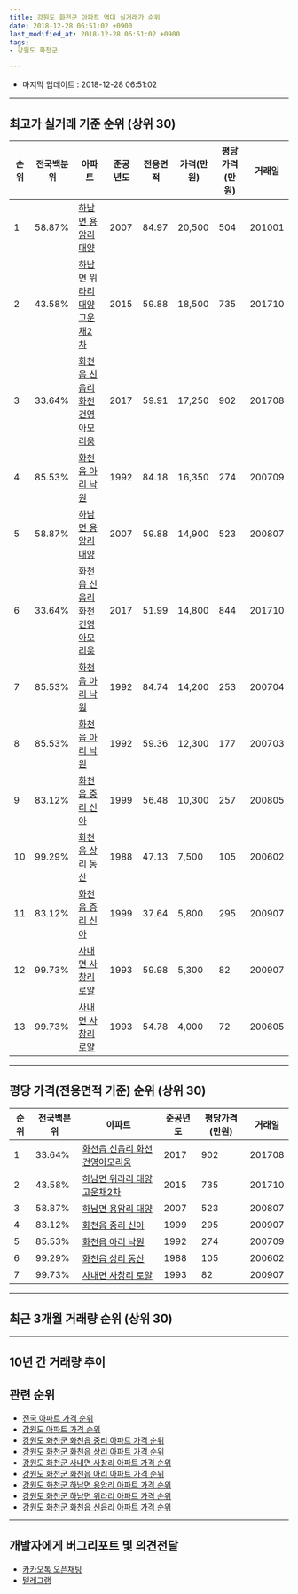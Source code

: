 ```yaml
---
title: 강원도 화천군 아파트 역대 실거래가 순위
date: 2018-12-28 06:51:02 +0900
last_modified_at: 2018-12-28 06:51:02 +0900
tags:
- 강원도 화천군

---
```


* 마지막 업데이트 : 2018-12-28 06:51:02

---

## 최고가 실거래 기준 순위 (상위 30)


|순위|전국백분위|아파트|준공년도|전용면적|가격(만원)|평당가격(만원)|거래일|
|---|---|---|---|---|---|---|---|
|1|58.87%|[하남면 용암리 대양](https://search.naver.com/search.naver?query=%EA%B0%95%EC%9B%90%EB%8F%84+%ED%99%94%EC%B2%9C%EA%B5%B0+%ED%95%98%EB%82%A8%EB%A9%B4+%EC%9A%A9%EC%95%94%EB%A6%AC+%EB%8C%80%EC%96%91)|2007|84.97|20,500|504|201001|
|2|43.58%|[하남면 위라리 대양고운채2차](https://search.naver.com/search.naver?query=%EA%B0%95%EC%9B%90%EB%8F%84+%ED%99%94%EC%B2%9C%EA%B5%B0+%ED%95%98%EB%82%A8%EB%A9%B4+%EC%9C%84%EB%9D%BC%EB%A6%AC+%EB%8C%80%EC%96%91%EA%B3%A0%EC%9A%B4%EC%B1%842%EC%B0%A8)|2015|59.88|18,500|735|201710|
|3|33.64%|[화천읍 신읍리 화천건영아모리움](https://search.naver.com/search.naver?query=%EA%B0%95%EC%9B%90%EB%8F%84+%ED%99%94%EC%B2%9C%EA%B5%B0+%ED%99%94%EC%B2%9C%EC%9D%8D+%EC%8B%A0%EC%9D%8D%EB%A6%AC+%ED%99%94%EC%B2%9C%EA%B1%B4%EC%98%81%EC%95%84%EB%AA%A8%EB%A6%AC%EC%9B%80)|2017|59.91|17,250|902|201708|
|4|85.53%|[화천읍 아리 낙원](https://search.naver.com/search.naver?query=%EA%B0%95%EC%9B%90%EB%8F%84+%ED%99%94%EC%B2%9C%EA%B5%B0+%ED%99%94%EC%B2%9C%EC%9D%8D+%EC%95%84%EB%A6%AC+%EB%82%99%EC%9B%90)|1992|84.18|16,350|274|200709|
|5|58.87%|[하남면 용암리 대양](https://search.naver.com/search.naver?query=%EA%B0%95%EC%9B%90%EB%8F%84+%ED%99%94%EC%B2%9C%EA%B5%B0+%ED%95%98%EB%82%A8%EB%A9%B4+%EC%9A%A9%EC%95%94%EB%A6%AC+%EB%8C%80%EC%96%91)|2007|59.88|14,900|523|200807|
|6|33.64%|[화천읍 신읍리 화천건영아모리움](https://search.naver.com/search.naver?query=%EA%B0%95%EC%9B%90%EB%8F%84+%ED%99%94%EC%B2%9C%EA%B5%B0+%ED%99%94%EC%B2%9C%EC%9D%8D+%EC%8B%A0%EC%9D%8D%EB%A6%AC+%ED%99%94%EC%B2%9C%EA%B1%B4%EC%98%81%EC%95%84%EB%AA%A8%EB%A6%AC%EC%9B%80)|2017|51.99|14,800|844|201710|
|7|85.53%|[화천읍 아리 낙원](https://search.naver.com/search.naver?query=%EA%B0%95%EC%9B%90%EB%8F%84+%ED%99%94%EC%B2%9C%EA%B5%B0+%ED%99%94%EC%B2%9C%EC%9D%8D+%EC%95%84%EB%A6%AC+%EB%82%99%EC%9B%90)|1992|84.74|14,200|253|200704|
|8|85.53%|[화천읍 아리 낙원](https://search.naver.com/search.naver?query=%EA%B0%95%EC%9B%90%EB%8F%84+%ED%99%94%EC%B2%9C%EA%B5%B0+%ED%99%94%EC%B2%9C%EC%9D%8D+%EC%95%84%EB%A6%AC+%EB%82%99%EC%9B%90)|1992|59.36|12,300|177|200703|
|9|83.12%|[화천읍 중리 신아](https://search.naver.com/search.naver?query=%EA%B0%95%EC%9B%90%EB%8F%84+%ED%99%94%EC%B2%9C%EA%B5%B0+%ED%99%94%EC%B2%9C%EC%9D%8D+%EC%A4%91%EB%A6%AC+%EC%8B%A0%EC%95%84)|1999|56.48|10,300|257|200805|
|10|99.29%|[화천읍 상리 동산](https://search.naver.com/search.naver?query=%EA%B0%95%EC%9B%90%EB%8F%84+%ED%99%94%EC%B2%9C%EA%B5%B0+%ED%99%94%EC%B2%9C%EC%9D%8D+%EC%83%81%EB%A6%AC+%EB%8F%99%EC%82%B0)|1988|47.13|7,500|105|200602|
|11|83.12%|[화천읍 중리 신아](https://search.naver.com/search.naver?query=%EA%B0%95%EC%9B%90%EB%8F%84+%ED%99%94%EC%B2%9C%EA%B5%B0+%ED%99%94%EC%B2%9C%EC%9D%8D+%EC%A4%91%EB%A6%AC+%EC%8B%A0%EC%95%84)|1999|37.64|5,800|295|200907|
|12|99.73%|[사내면 사창리 로얄](https://search.naver.com/search.naver?query=%EA%B0%95%EC%9B%90%EB%8F%84+%ED%99%94%EC%B2%9C%EA%B5%B0+%EC%82%AC%EB%82%B4%EB%A9%B4+%EC%82%AC%EC%B0%BD%EB%A6%AC+%EB%A1%9C%EC%96%84)|1993|59.98|5,300|82|200907|
|13|99.73%|[사내면 사창리 로얄](https://search.naver.com/search.naver?query=%EA%B0%95%EC%9B%90%EB%8F%84+%ED%99%94%EC%B2%9C%EA%B5%B0+%EC%82%AC%EB%82%B4%EB%A9%B4+%EC%82%AC%EC%B0%BD%EB%A6%AC+%EB%A1%9C%EC%96%84)|1993|54.78|4,000|72|200605|


---

## 평당 가격(전용면적 기준) 순위 (상위 30)


|순위|전국백분위|아파트|준공년도|평당가격(만원)|거래일|
|---|---|---|---|---|---|
|1|33.64%|[화천읍 신읍리 화천건영아모리움](https://search.naver.com/search.naver?query=%EA%B0%95%EC%9B%90%EB%8F%84+%ED%99%94%EC%B2%9C%EA%B5%B0+%ED%99%94%EC%B2%9C%EC%9D%8D+%EC%8B%A0%EC%9D%8D%EB%A6%AC+%ED%99%94%EC%B2%9C%EA%B1%B4%EC%98%81%EC%95%84%EB%AA%A8%EB%A6%AC%EC%9B%80)|2017|902|201708|
|2|43.58%|[하남면 위라리 대양고운채2차](https://search.naver.com/search.naver?query=%EA%B0%95%EC%9B%90%EB%8F%84+%ED%99%94%EC%B2%9C%EA%B5%B0+%ED%95%98%EB%82%A8%EB%A9%B4+%EC%9C%84%EB%9D%BC%EB%A6%AC+%EB%8C%80%EC%96%91%EA%B3%A0%EC%9A%B4%EC%B1%842%EC%B0%A8)|2015|735|201710|
|3|58.87%|[하남면 용암리 대양](https://search.naver.com/search.naver?query=%EA%B0%95%EC%9B%90%EB%8F%84+%ED%99%94%EC%B2%9C%EA%B5%B0+%ED%95%98%EB%82%A8%EB%A9%B4+%EC%9A%A9%EC%95%94%EB%A6%AC+%EB%8C%80%EC%96%91)|2007|523|200807|
|4|83.12%|[화천읍 중리 신아](https://search.naver.com/search.naver?query=%EA%B0%95%EC%9B%90%EB%8F%84+%ED%99%94%EC%B2%9C%EA%B5%B0+%ED%99%94%EC%B2%9C%EC%9D%8D+%EC%A4%91%EB%A6%AC+%EC%8B%A0%EC%95%84)|1999|295|200907|
|5|85.53%|[화천읍 아리 낙원](https://search.naver.com/search.naver?query=%EA%B0%95%EC%9B%90%EB%8F%84+%ED%99%94%EC%B2%9C%EA%B5%B0+%ED%99%94%EC%B2%9C%EC%9D%8D+%EC%95%84%EB%A6%AC+%EB%82%99%EC%9B%90)|1992|274|200709|
|6|99.29%|[화천읍 상리 동산](https://search.naver.com/search.naver?query=%EA%B0%95%EC%9B%90%EB%8F%84+%ED%99%94%EC%B2%9C%EA%B5%B0+%ED%99%94%EC%B2%9C%EC%9D%8D+%EC%83%81%EB%A6%AC+%EB%8F%99%EC%82%B0)|1988|105|200602|
|7|99.73%|[사내면 사창리 로얄](https://search.naver.com/search.naver?query=%EA%B0%95%EC%9B%90%EB%8F%84+%ED%99%94%EC%B2%9C%EA%B5%B0+%EC%82%AC%EB%82%B4%EB%A9%B4+%EC%82%AC%EC%B0%BD%EB%A6%AC+%EB%A1%9C%EC%96%84)|1993|82|200907|


---

## 최근 3개월 거래량 순위 (상위 30)


<div style="width:100%;">
    <canvas id="deal_count_ranking" height="250"></canvas>
</div>


<script>
new Chart(document.getElementById("deal_count_ranking"), {
    type: 'horizontalBar',
    data: {
        labels: ['하남면 위라리 대양고운채2차', '화천읍 신읍리 화천건영아모리움', '화천읍 상리 동산', '사내면 사창리 로얄', '화천읍 아리 낙원'],
        datasets: [{
            label: '실거래 수',
            data: [2, 2, 1, 1, 1],
            borderColor: "rgba(255, 0, 128, 1)",
            backgroundColor: "rgba(255, 0, 128, 0.5)",
            fill: false,
        }]
    },
    options: {
        responsive: true,
        title: {
            display: true,
            text: '최근 3개월 거래량 순위'
        },
        tooltips: {
            mode: 'index',
            intersect: false,
            callbacks: {
                title: function(tooltipItems, data) {
                    return "실거래 수:";
                },
                label: function(tooltipItem, data) {
                    return data.labels[tooltipItem.index] + ": " + tooltipItem.xLabel;
                }
            }
        },
        hover: {
            mode: 'nearest',
            intersect: true
        },
        scales: {
            xAxes: [{
                display: true,
                scaleLabel: {
                    display: true,
                    labelString: '실거래 수'
                },
                ticks: {
                    suggestedMin: 0,
                }
            }],
            yAxes: [{
                display: true,
                ticks: {
                    autoSkip: false,
                    callback: function(value, index, values) {
                        if (value.length > 15)
                            return value.substr(0, 13) + "...";
                        else
                            return value;
                    }
                },
                scaleLabel: {
                    display: false,
                }
            }]
        }
    }
});

</script>


---

## 10년 간 거래량 추이


<div style="width:100%;">
    <canvas id="deal_progress" height="250"></canvas>
</div>

<script>
new Chart(document.getElementById("deal_progress"), {
    type: 'line',
    data: {
        labels: ['200812','200901','200902','200903','200904','200905','200906','200907','200908','200909','200910','200911','200912','201001','201002','201003','201004','201005','201006','201007','201008','201009','201010','201011','201012','201101','201102','201103','201104','201105','201106','201107','201108','201109','201110','201111','201112','201201','201202','201203','201204','201205','201206','201207','201208','201209','201210','201211','201212','201301','201302','201303','201304','201305','201306','201307','201308','201309','201310','201311','201312','201401','201402','201403','201404','201405','201406','201407','201408','201409','201410','201411','201412','201501','201502','201503','201504','201505','201506','201507','201508','201509','201510','201511','201512','201601','201602','201603','201604','201605','201606','201607','201608','201609','201610','201611','201612','201701','201702','201703','201704','201705','201706','201707','201708','201709','201710','201711','201712','201801','201802','201803','201804','201805','201806','201807','201808','201809','201810','201811','201812'],
        datasets: [{
            label: '실거래 수',
            pointRadius: 1,
            data: [0, 4, 4, 1, 2, 2, 1, 3, 7, 4, 3, 4, 2, 6, 5, 6, 6, 4, 3, 5, 2, 3, 5, 5, 5, 1, 5, 2, 3, 3, 2, 1, 1, 1, 5, 3, 2, 1, 3, 1, 0, 3, 2, 2, 3, 1, 4, 3, 3, 3, 2, 2, 2, 1, 4, 2, 1, 3, 3, 3, 5, 4, 1, 6, 1, 7, 1, 5, 1, 5, 5, 2, 2, 2, 3, 2, 4, 5, 6, 5, 4, 2, 5, 6, 8, 2, 1, 1, 6, 6, 2, 6, 4, 5, 3, 3, 1, 3, 3, 2, 5, 4, 5, 4, 1, 5, 9, 5, 1, 4, 2, 5, 5, 1, 4, 2, 2, 5, 1, 4, 2],
            borderColor: "rgba(255, 201, 14, 1)",
            backgroundColor: "rgba(255, 201, 14, 0.5)",
            fill: true,
        }]
    },
    options: {
        responsive: true,
        title: {
            display: true,
            text: '10년간 거래량 추이'
        },
        tooltips: {
            mode: 'index',
            intersect: false,
        },
        hover: {
            mode: 'nearest',
            intersect: true
        },
        scales: {
            xAxes: [{
                display: true,
                scaleLabel: {
                    display: true,
                    labelString: '년/월'
                }
            }],
            yAxes: [{
                display: true,
                ticks: {
                    suggestedMin: 0,
                },
                scaleLabel: {
                    display: true,
                    labelString: '실거래 수'
                }
            }]
        }
    }
});

</script>


## 관련 순위

- [전국 아파트 가격 순위](https://inasie.github.io/apt-ranking/전국)
- [강원도 아파트 가격 순위](https://inasie.github.io/apt-ranking/강원도)
- [강원도 화천군 화천읍 중리 아파트 가격 순위](https://inasie.github.io/apt-ranking/강원도-화천군-화천읍-중리)
- [강원도 화천군 화천읍 상리 아파트 가격 순위](https://inasie.github.io/apt-ranking/강원도-화천군-화천읍-상리)
- [강원도 화천군 사내면 사창리 아파트 가격 순위](https://inasie.github.io/apt-ranking/강원도-화천군-사내면-사창리)
- [강원도 화천군 화천읍 아리 아파트 가격 순위](https://inasie.github.io/apt-ranking/강원도-화천군-화천읍-아리)
- [강원도 화천군 하남면 용암리 아파트 가격 순위](https://inasie.github.io/apt-ranking/강원도-화천군-하남면-용암리)
- [강원도 화천군 하남면 위라리 아파트 가격 순위](https://inasie.github.io/apt-ranking/강원도-화천군-하남면-위라리)
- [강원도 화천군 화천읍 신읍리 아파트 가격 순위](https://inasie.github.io/apt-ranking/강원도-화천군-화천읍-신읍리)


---

## 개발자에게 버그리포트 및 의견전달

- [카카오톡 오픈채팅](https://open.kakao.com/o/gLJUAP4)
- [텔레그램](https://t.me/inasie)

